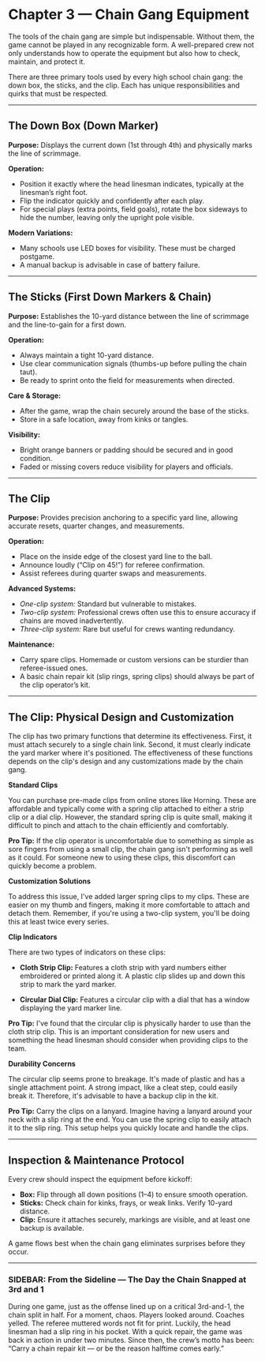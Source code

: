 # Chapter 3 — Chain Gang Equipment

The tools of the chain gang are simple but indispensable. Without them, the 
game cannot be played in any recognizable form. A well-prepared crew not only 
understands how to operate the equipment but also how to check, maintain, and 
protect it.  

There are three primary tools used by every high school chain gang: the down 
box, the sticks, and the clip. Each has unique responsibilities and quirks 
that must be respected.  

---

## The Down Box (Down Marker)

**Purpose:** Displays the current down (1st through 4th) and physically marks 
the line of scrimmage.  

**Operation:**  
- Position it exactly where the head linesman indicates, typically at the 
  linesman’s right foot.  
- Flip the indicator quickly and confidently after each play.  
- For special plays (extra points, field goals), rotate the box sideways to 
  hide the number, leaving only the upright pole visible.  

**Modern Variations:**  
- Many schools use LED boxes for visibility. These must be charged postgame.  
- A manual backup is advisable in case of battery failure.  

---

## The Sticks (First Down Markers & Chain)

**Purpose:** Establishes the 10-yard distance between the line of scrimmage 
and the line-to-gain for a first down.  

**Operation:**  
- Always maintain a tight 10-yard distance.  
- Use clear communication signals (thumbs-up before pulling the chain taut).  
- Be ready to sprint onto the field for measurements when directed.  

**Care & Storage:**  
- After the game, wrap the chain securely around the base of the sticks.  
- Store in a safe location, away from kinks or tangles.  

**Visibility:**  
- Bright orange banners or padding should be secured and in good condition.  
- Faded or missing covers reduce visibility for players and officials.  

---

## The Clip

**Purpose:** Provides precision anchoring to a specific yard line, allowing 
accurate resets, quarter changes, and measurements.  

**Operation:**  
- Place on the inside edge of the closest yard line to the ball.  
- Announce loudly (“Clip on 45!”) for referee confirmation.  
- Assist referees during quarter swaps and measurements.  

**Advanced Systems:**  
- *One-clip system:* Standard but vulnerable to mistakes.  
- *Two-clip system:* Professional crews often use this to ensure accuracy if 
  chains are moved inadvertently.  
- *Three-clip system:* Rare but useful for crews wanting redundancy.  

**Maintenance:**  
- Carry spare clips. Homemade or custom versions can be sturdier than 
  referee-issued ones.  
- A basic chain repair kit (slip rings, spring clips) should always be part of 
  the clip operator’s kit.  

---

## The Clip: Physical Design and Customization

The clip has two primary functions that determine its effectiveness. First, it must attach securely to a single chain link. Second, it must clearly indicate the yard marker where it's positioned. The effectiveness of these functions depends on the clip's design and any customizations made by the chain gang.

**Standard Clips**

You can purchase pre-made clips from online stores like Horning. These are affordable and typically come with a spring clip attached to either a strip clip or a dial clip. However, the standard spring clip is quite small, making it difficult to pinch and attach to the chain efficiently and comfortably.

**Pro Tip:** If the clip operator is uncomfortable due to something as simple as sore fingers from using a small clip, the chain gang isn't performing as well as it could. For someone new to using these clips, this discomfort can quickly become a problem.

**Customization Solutions**

To address this issue, I've added larger spring clips to my clips. These are easier on my thumb and fingers, making it more comfortable to attach and detach them. Remember, if you're using a two-clip system, you'll be doing this at least twice every series.

**Clip Indicators**

There are two types of indicators on these clips:

- **Cloth Strip Clip:** Features a cloth strip with yard numbers either embroidered or printed along it. A plastic clip slides up and down this strip to mark the yard marker.

- **Circular Dial Clip:** Features a circular clip with a dial that has a window displaying the yard marker line.

**Pro Tip:** I've found that the circular clip is physically harder to use than the cloth strip clip. This is an important consideration for new users and something the head linesman should consider when providing clips to the team.

**Durability Concerns**

The circular clip seems prone to breakage. It's made of plastic and has a single attachment point. A strong impact, like a cleat step, could easily break it. Therefore, it's advisable to have a backup clip in the kit.

**Pro Tip:** Carry the clips on a lanyard. Imagine having a lanyard around your neck with a slip ring at the end. You can use the spring clip to easily attach it to the slip ring. This setup helps you quickly locate and handle the clips.

---

## Inspection & Maintenance Protocol

Every crew should inspect the equipment before kickoff:  

- **Box:** Flip through all down positions (1–4) to ensure smooth operation.  
- **Sticks:** Check chain for kinks, frays, or weak links. Verify 10-yard 
  distance.  
- **Clip:** Ensure it attaches securely, markings are visible, and at least one 
  backup is available.  

A game flows best when the chain gang eliminates surprises before they occur.  

---

### SIDEBAR: From the Sideline — The Day the Chain Snapped at 3rd and 1

During one game, just as the offense lined up on a critical 3rd-and-1, the 
chain split in half. For a moment, chaos. Players looked around. Coaches 
yelled. The referee muttered words not fit for print. Luckily, the head 
linesman had a slip ring in his pocket. With a quick repair, the game was back 
in action in under two minutes. Since then, the crew’s motto has been: “Carry 
a chain repair kit — or be the reason halftime comes early.”  

<!-- end-sidebar -->
